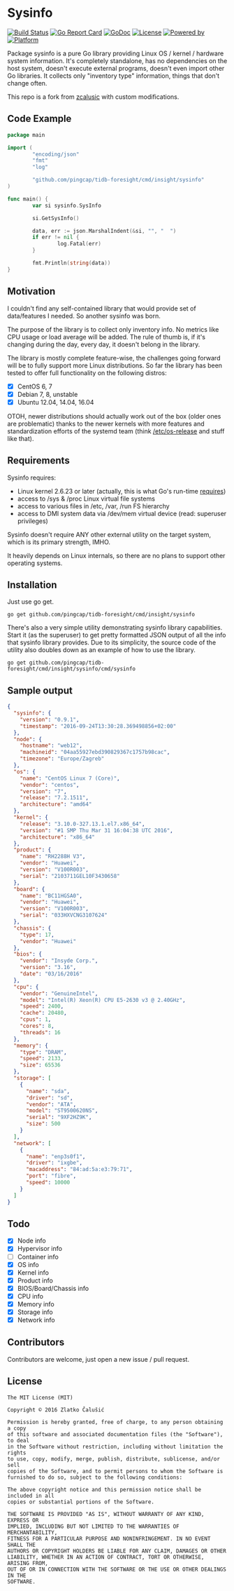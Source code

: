# Sysinfo

[![Build Status](https://travis-ci.org/AstroProfundis/sysinfo.svg?branch=master)](https://travis-ci.org/AstroProfundis/sysinfo)
[![Go Report Card](https://goreportcard.com/badge/github.com/pingcap/tidb-foresight/cmd/insight/sysinfo)](https://goreportcard.com/report/github.com/pingcap/tidb-foresight/cmd/insight/sysinfo)
[![GoDoc](https://godoc.org/github.com/pingcap/tidb-foresight/cmd/insight/sysinfo?status.svg)](https://godoc.org/github.com/pingcap/tidb-foresight/cmd/insight/sysinfo)
[![License](https://img.shields.io/badge/license-MIT-a31f34.svg?maxAge=2592000)](https://github.com/pingcap/tidb-foresight/cmd/insight/sysinfo/blob/master/LICENSE)
[![Powered by](https://img.shields.io/badge/powered_by-Go-5272b4.svg?maxAge=2592000)](https://golang.org/)
[![Platform](https://img.shields.io/badge/platform-Linux-009bde.svg?maxAge=2592000)](https://www.linuxfoundation.org/)

Package sysinfo is a pure Go library providing Linux OS / kernel / hardware system information. It's completely
standalone, has no dependencies on the host system, doesn't execute external programs, doesn't even import other Go
libraries. It collects only "inventory type" information, things that don't change often.

This repo is a fork from [zcalusic](https://github.com/zcalusic/sysinfo) with custom modifications.

## Code Example

```go
package main

import (
        "encoding/json"
        "fmt"
        "log"

        "github.com/pingcap/tidb-foresight/cmd/insight/sysinfo"
)

func main() {
        var si sysinfo.SysInfo

        si.GetSysInfo()

        data, err := json.MarshalIndent(&si, "", "  ")
        if err != nil {
                log.Fatal(err)
        }

        fmt.Println(string(data))
}
```

## Motivation

I couldn't find any self-contained library that would provide set of data/features I needed. So another sysinfo was
born.

The purpose of the library is to collect only inventory info. No metrics like CPU usage or load average will be
added. The rule of thumb is, if it's changing during the day, every day, it doesn't belong in the library.

The library is mostly complete feature-wise, the challenges going forward will be to fully support more Linux
distributions. So far the library has been tested to offer full functionality on the following distros:

- [x] CentOS 6, 7
- [x] Debian 7, 8, unstable
- [x] Ubuntu 12.04, 14.04, 16.04

OTOH, newer distributions should actually work out of the box (older ones are problematic) thanks to the newer kernels
with more features and standardization efforts of the systemd team (think
[/etc/os-release](http://0pointer.de/blog/projects/os-release) and stuff like that).

## Requirements

Sysinfo requires:

- Linux kernel 2.6.23 or later (actually, this is what Go's run-time [requires](https://golang.org/doc/install))
- access to /sys & /proc Linux virtual file systems
- access to various files in /etc, /var, /run FS hierarchy
- access to DMI system data via /dev/mem virtual device (read: superuser privileges)

Sysinfo doesn't require ANY other external utility on the target system, which is its primary strength, IMHO.

It heavily depends on Linux internals, so there are no plans to support other operating systems.

## Installation

Just use go get.

```
go get github.com/pingcap/tidb-foresight/cmd/insight/sysinfo
```

There's also a very simple utility demonstrating sysinfo library capabilities. Start it (as the superuser) to get pretty
formatted JSON output of all the info that sysinfo library provides. Due to its simplicity, the source code of the
utility also doubles down as an example of how to use the library.

```
go get github.com/pingcap/tidb-foresight/cmd/insight/sysinfo/cmd/sysinfo
```

## Sample output

```json
{
  "sysinfo": {
    "version": "0.9.1",
    "timestamp": "2016-09-24T13:30:28.369498856+02:00"
  },
  "node": {
    "hostname": "web12",
    "machineid": "04aa55927ebd390829367c1757b98cac",
    "timezone": "Europe/Zagreb"
  },
  "os": {
    "name": "CentOS Linux 7 (Core)",
    "vendor": "centos",
    "version": "7",
    "release": "7.2.1511",
    "architecture": "amd64"
  },
  "kernel": {
    "release": "3.10.0-327.13.1.el7.x86_64",
    "version": "#1 SMP Thu Mar 31 16:04:38 UTC 2016",
    "architecture": "x86_64"
  },
  "product": {
    "name": "RH2288H V3",
    "vendor": "Huawei",
    "version": "V100R003",
    "serial": "2103711GEL10F3430658"
  },
  "board": {
    "name": "BC11HGSA0",
    "vendor": "Huawei",
    "version": "V100R003",
    "serial": "033HXVCNG3107624"
  },
  "chassis": {
    "type": 17,
    "vendor": "Huawei"
  },
  "bios": {
    "vendor": "Insyde Corp.",
    "version": "3.16",
    "date": "03/16/2016"
  },
  "cpu": {
    "vendor": "GenuineIntel",
    "model": "Intel(R) Xeon(R) CPU E5-2630 v3 @ 2.40GHz",
    "speed": 2400,
    "cache": 20480,
    "cpus": 1,
    "cores": 8,
    "threads": 16
  },
  "memory": {
    "type": "DRAM",
    "speed": 2133,
    "size": 65536
  },
  "storage": [
    {
      "name": "sda",
      "driver": "sd",
      "vendor": "ATA",
      "model": "ST9500620NS",
      "serial": "9XF2HZ9K",
      "size": 500
    }
  ],
  "network": [
    {
      "name": "enp3s0f1",
      "driver": "ixgbe",
      "macaddress": "84:ad:5a:e3:79:71",
      "port": "fibre",
      "speed": 10000
    }
  ]
}
```

## Todo

- [x] Node info
- [x] Hypervisor info
- [ ] Container info
- [x] OS info
- [x] Kernel info
- [x] Product info
- [x] BIOS/Board/Chassis info
- [x] CPU info
- [x] Memory info
- [x] Storage info
- [x] Network info

## Contributors

Contributors are welcome, just open a new issue / pull request.

## License

```
The MIT License (MIT)

Copyright © 2016 Zlatko Čalušić

Permission is hereby granted, free of charge, to any person obtaining a copy
of this software and associated documentation files (the "Software"), to deal
in the Software without restriction, including without limitation the rights
to use, copy, modify, merge, publish, distribute, sublicense, and/or sell
copies of the Software, and to permit persons to whom the Software is
furnished to do so, subject to the following conditions:

The above copyright notice and this permission notice shall be included in all
copies or substantial portions of the Software.

THE SOFTWARE IS PROVIDED "AS IS", WITHOUT WARRANTY OF ANY KIND, EXPRESS OR
IMPLIED, INCLUDING BUT NOT LIMITED TO THE WARRANTIES OF MERCHANTABILITY,
FITNESS FOR A PARTICULAR PURPOSE AND NONINFRINGEMENT. IN NO EVENT SHALL THE
AUTHORS OR COPYRIGHT HOLDERS BE LIABLE FOR ANY CLAIM, DAMAGES OR OTHER
LIABILITY, WHETHER IN AN ACTION OF CONTRACT, TORT OR OTHERWISE, ARISING FROM,
OUT OF OR IN CONNECTION WITH THE SOFTWARE OR THE USE OR OTHER DEALINGS IN THE
SOFTWARE.
```
